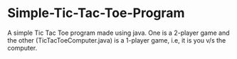 # Simple-Tic-Tac-Toe-Program
A simple Tic Tac Toe program made using java. One is a 2-player game and the other (TicTacToeComputer.java) is a 1-player game, i.e, it is you v/s the computer.
